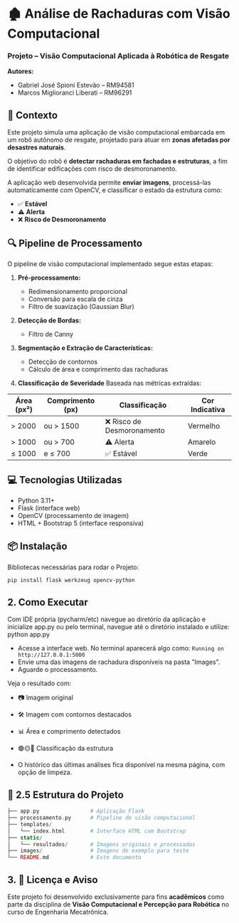 # 🏚️ Análise de Rachaduras com Visão Computacional

### Projeto – Visão Computacional Aplicada à Robótica de Resgate

**Autores:**
- Gabriel José Spioni Estevão – RM94581  
- Marcos Miglioranci Liberati – RM96291  

## 🧠 Contexto

Este projeto simula uma aplicação de visão computacional embarcada em um robô autônomo de resgate, projetado para atuar em **zonas afetadas por desastres naturais**.

O objetivo do robô é **detectar rachaduras em fachadas e estruturas**, a fim de identificar edificações com risco de desmoronamento.

A aplicação web desenvolvida permite **enviar imagens**, processá-las automaticamente com OpenCV, e classificar o estado da estrutura como:

- ✅ **Estável**
- ⚠️ **Alerta**
- ❌ **Risco de Desmoronamento**


## 🔍 Pipeline de Processamento

O pipeline de visão computacional implementado segue estas etapas:

1. **Pré-processamento:**
   - Redimensionamento proporcional
   - Conversão para escala de cinza
   - Filtro de suavização (Gaussian Blur)

2. **Detecção de Bordas:**
   - Filtro de Canny

3. **Segmentação e Extração de Características:**
   - Detecção de contornos
   - Cálculo de área e comprimento das rachaduras

4. **Classificação de Severidade**
Baseada nas métricas extraídas:

| Área (px²) | Comprimento (px) | Classificação         | Cor Indicativa |
|------------|------------------|------------------------|----------------|
| > 2000     | ou > 1500        | ❌ Risco de Desmoronamento | Vermelho       |
| > 1000     | ou > 700         | ⚠️ Alerta               | Amarelo        |
| ≤ 1000     | e ≤ 700          | ✅ Estável              | Verde          |             


## 💻 Tecnologias Utilizadas

- Python 3.11+
- Flask (interface web)
- OpenCV (processamento de imagem)
- HTML + Bootstrap 5 (interface responsiva)


## 📦 Instalação
Bibliotecas necessárias para rodar o Projeto:
```bash
pip install flask werkzeug opencv-python
```




## 2. Como Executar


Com IDE própria (pycharm/etc) navegue ao diretório da aplicação e inicialize app.py
ou pelo terminal, navegue até o diretório instalado e utilize: python app.py

- Acesse a interface web.
  No terminal aparecerá algo como:  ```
                                    Running on http://127.0.0.1:5000
                                    ```
- Envie uma das imagens de rachadura disponíveis na pasta "Images".
- Aguarde o processamento.

Veja o resultado com:
- 📷 Imagem original
- 🛠️ Imagem com contornos destacados

- 📊 Área e comprimento detectados
- 🟢🟡🔴 Classificação da estrutura

- O histórico das últimas análises fica disponível na mesma página, com opção de limpeza.

## 📂 2.5 Estrutura do Projeto

```php
├── app.py                # Aplicação Flask
├── processamento.py      # Pipeline de visão computacional
├── templates/
│   └── index.html        # Interface HTML com Bootstrap
├── static/
│   └── resultados/       # Imagens originais e processadas
├── images/               # Imagens de exemplo para teste
└── README.md             # Este documento
```

## 3. 📜 Licença e Aviso

Este projeto foi desenvolvido exclusivamente para fins **acadêmicos** como parte da disciplina de **Visão Computacional e Percepção para Robótica** no curso de Engenharia Mecatrônica.




